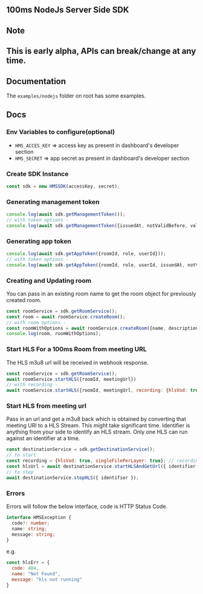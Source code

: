 ## 100ms NodeJs Server Side SDK

## Note
## This is early alpha, APIs can break/change at any time.

## Documentation

The `examples/nodejs` folder on root has some examples.


## Docs

### Env Variables to configure(optional)
- `HMS_ACCES_KEY` => access key as present in dashboard's developer section
- `HMS_SECRET` => app secret as present in dashboard's developer section

### Create SDK Instance

```js
const sdk = new HMSSDK(accessKey, secret);
```

### Generating management token

```js
console.log(await sdk.getManagementToken());
// with token options -
console.log(await sdk.getManagementToken({issuedAt, notValidBefore, validForSeconds}));
```

### Generating app token

```js
console.log(await sdk.getAppToken({roomId, role, userId}));
// with token options -
console.log(await sdk.getAppToken({roomId, role, userId, issuedAt, notValidBefore, validForSeconds}));
```

### Creating and Updating room

You can pass in an existing room name to get the room object for previously created room.

```js
const roomService = sdk.getRoomService();
const room = await roomService.createRoom();
// with room options -
const roomWithOptions = await roomService.createRoom({name, description, templateId, region});
console.log(room, roomWithOptions);
```

### Start HLS For a 100ms Room from meeting URL

The HLS m3u8 url will be received in webhook response.

```js
const roomService = sdk.getRoomService();
await roomService.startHLS({roomId, meetingUrl})
// with recording -
await roomService.startHLS({roomId, meetingUrl, recording: {hlsVod: true, singleFilePerLayer: true}});
```

### Start HLS from meeting url

Pass in an url and get a m3u8 back which is obtained by converting that meeting URl to a HLS Stream.
This might take significant time.
Identifier is anything from your side to identify an HLS stream. Only one HLS can run against an identifier at a time.

```js
const destinationService = sdk.getDestinationService();
// to start
const recording = {hlsVod: true, singleFilePerLayer: true}; // recording is optional field
const hlsUrl = await destinationService.startHLSAndGetUrl({ identifier, appUrl, recording });
// to stop
await destinationService.stopHLS({ identifier });
```

### Errors

Errors will follow the below interface, code is HTTP Status Code.

```ts
interface HMSException {
  code?: number;
  name: string;
  message: string;
}
```

e.g.
```js
const hlsErr = {
  code: 404,
  name: "Not Found",
  message: "hls not running"
}
```
